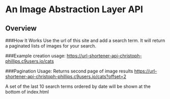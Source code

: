 # An Image Abstraction Layer API

## Overview

###How It Works
Use the url of this site and add a search term. It will return a paginated lists of images for your search.
  
###Example creation usage:
https://url-shortener-api-christoph-phillips.c9users.io/cats

###Pagination Usage: Returns second page of image results
https://url-shortener-api-christoph-phillips.c9users.io/cats?offset=2

A set of the last 10 search terms ordered by date will be shown at the bottom of index.html
